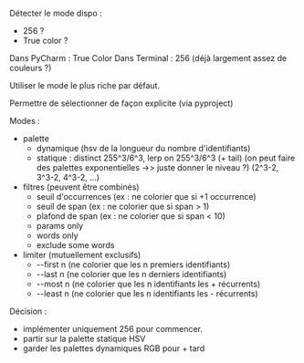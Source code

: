 
Détecter le mode dispo : 
- 256 ?
- True color ? 

Dans PyCharm : True Color
Dans Terminal : 256 (déjà largement assez de couleurs ?)

Utiliser le mode le plus riche par défaut. 

Permettre de sélectionner de façon explicite (via pyproject)

Modes : 
- palette
  - dynamique (hsv de la longueur du nombre d'identifiants)
  - statique : distinct 255^3/6^3, lerp on 255^3/6^3 (+ tail) (on peut faire des palettes exponentielles ->> juste donner le niveau ?) (2^3-2, 3^3-2, 4^3-2, ...)
- filtres (peuvent être combinés)
  - seuil d'occurrences (ex : ne colorier que si +1 occurrence)
  - seuil de span (ex : ne colorier que si span > 1)
  - plafond de span (ex : ne colorier que si span < 10)
  - params only
  - words only
  - exclude some words
- limiter (mutuellement exclusifs)
  - --first n (ne colorier que les n premiers identifiants)
  - --last n (ne colorier que les n derniers identifiants)
  - --most n (ne colorier que les n identifiants les + récurrents)
  - --least n (ne colorier que les n identifiants les - récurrents)


Décision : 
- implémenter uniquement 256 pour commencer.
- partir sur la palette statique HSV
- garder les palettes dynamiques RGB pour + tard
